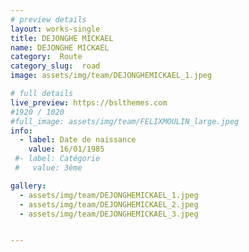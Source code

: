 ```yaml
---
# preview details
layout: works-single
title: DEJONGHE MICKAEL
name: DEJONGHE MICKAEL
category:  Route
category_slug:  road
image: assets/img/team/DEJONGHEMICKAEL_1.jpeg

# full details
live_preview: https://bslthemes.com
#1920 / 1020
#full_image: assets/img/team/FELIXMOULIN_large.jpeg
info:
  - label: Date de naissance
    value: 16/01/1985
 #- label: Catégorie 
 #   value: 3ème

gallery:
  - assets/img/team/DEJONGHEMICKAEL_1.jpeg
  - assets/img/team/DEJONGHEMICKAEL_2.jpeg
  - assets/img/team/DEJONGHEMICKAEL_3.jpeg


---
```

